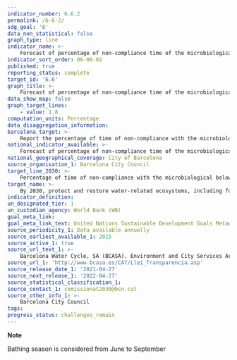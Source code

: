 ```yaml
---
indicator_number: 6.6.2
permalink: /6-6-2/
sdg_goal: '6'
data_non_statistical: false
graph_type: line
indicator_name: >-
    Forecast of percentage of non-compliance time of the microbiological quality of the water on the beaches of Barcelona during the bathing season
indicator_sort_order: 06-06-02
published: true
reporting_status: complete
target_id: '6.6'
graph_title: >-
    Forecast of percentage of non-compliance time of the microbiological quality of the water on the beaches of Barcelona during the bathing season
data_show_map: false
graph_target_lines:
    - value: 1.8 
computation_units: Percentage
data_disaggregation_information: 
barcelona_target: >-
    Report the percentage of time of non-compliance with the microbiological quality of the water on the beaches of Barcelona during the bathing season
national_indicator_available: >-
    Forecast of percentage of non-compliance time of the microbiological quality of the water on the beaches of Barcelona during the bathing season
national_geographical_coverage: City of Barcelona
source_organisation_1: Barcelona City Council
target_line_2030: >-
    Percentage of time of non-compliance with the microbiological below 1.8%
target_name: >-
    By 2030, protect and restore water-related ecosystems, including forests, mountains, wetlands, rivers, aquifers and lakes
indicator_definition:
un_designated_tier: 1
un_custodian_agency: World Bank (WB)
goal_meta_link: 
goal_meta_link_text: United Nations Sustainable Development Goals Metadata (pdf 894kB)
source_periodicity_1: Data available annually
source_earliest_available_1: 2015
source_active_1: true
source_url_text_1: >-
    Barcelona Water Cycle, SA (BCASA). Environment and City Services Area
source_url_1: 'http://www.bcasa.es/CAT/Llei_Transparencia.asp' 
source_release_date_1: '2021-04-27'
source_next_release_1: '2022-04-27'
source_statistical_classification_1: 
source_contact_1: comissionat2030@bcn.cat
source_other_info_1: >-
    Barcelona City Council
tags:
progress_status: challenges_remain
---
```

**Note**

Bathing season is considered from June to September
